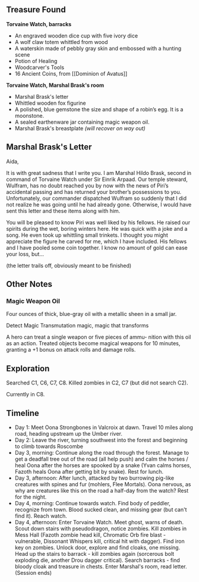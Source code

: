 ## Treasure Found

**Torvaine Watch, barracks**
- An engraved wooden dice cup with five ivory dice
- A wolf claw totem whittled from wood
- A waterskin made of pebbly gray skin and embossed with a hunting scene
- Potion of Healing
- Woodcarver's Tools
- 16 Ancient Coins, from [[Dominion of Avatus]]

**Torvaine Watch, Marshal Brask's room**
- Marshal Brask's letter
- Whittled wooden fox figurine
- A polished, blue gemstone the size and shape of a robin’s egg. It is a moonstone.
- A sealed earthenware jar containing magic weapon oil.
- Marshal Brask's breastplate *(will recover on way out)*

## Marshal Brask's Letter

Aida,

It is with great sadness that I write you. I am Marshal Hildo Brask, second in command of Torvaine Watch under Sir Einrik Arpaad. Our temple steward, Wulfram, has no doubt reached you by now with the news of Piri’s accidental passing and has returned your brother’s possessions to you. Unfortunately, our commander dispatched Wulfram so suddenly that I did not realize he was going until he had already gone. Otherwise, I would have sent this letter and these items along with him.

You will be pleased to know Piri was well liked by his fellows. He raised our spirits during the wet, boring winters here. He was quick with a joke and a song. He even took up whittling small trinkets. I thought you might appreciate the figure he carved for me, which I have included. His fellows and I have pooled some coin together. I know no amount of gold can ease your loss, but...

(the letter trails off, obviously meant to be finished)

## Other Notes

### Magic Weapon Oil

Four ounces of thick, blue-gray oil with a metallic sheen in a small jar.

Detect Magic Transmutation magic, magic that transforms

A hero can treat a single weapon or five pieces of ammu- nition with this oil as an action. Treated objects become magical weapons for 10 minutes, granting a +1 bonus on attack rolls and damage rolls.

## Exploration
Searched C1, C6, C7, C8.
Killed zombies in C2, C7 (but did not search C2).

Currently in C8.

## Timeline

- Day 1: Meet Oona Strongbones in Valcroix at dawn. Travel 10 miles along road, heading upstream up the Umber river.
- Day 2: Leave the river, turning southwest into the forest and beginning to climb towards Roscombe
- Day 3, morning: Continue along the road through the forest. Manage to get a deadfall tree out of the road (all help push) and calm the horses / heal Oona after the horses are spooked by a snake (Yvan calms horses, Fazoth heals Oona after getting bit by snake). Rest for lunch. 
- Day 3, afternoon: After lunch, attacked by two burrowing pig-like creatures with spines and fur (mohlers, Flee Mortals). Oona nervous, as why are creatures like this on the road a half-day from the watch? Rest for the night.
- Day 4, morning: Continue towards watch. Find body of peddler, recognize from town. Blood sucked clean, and missing gear (but can't find it). Reach watch.
- Day 4, afternoon: Enter Torvaine Watch. Meet ghost, warns of death. Scout down stairs with pseudodragon, notice zombies. Kill zombies in Mess Hall (Fazoth zombie head kill, Chromatic Orb fire blast - vulnerable, Dissonant Whispers kill, critical hit with dagger). Find iron key on zombies. Unlock door, explore and find cloaks, one missing. Head up the stairs to barrack - kill zombies again (sorcerous bolt exploding die, another Drou dagger critical). Search barracks - find bloody cloak and treasure in chests. Enter Marshal's room, read letter. (Session ends)

